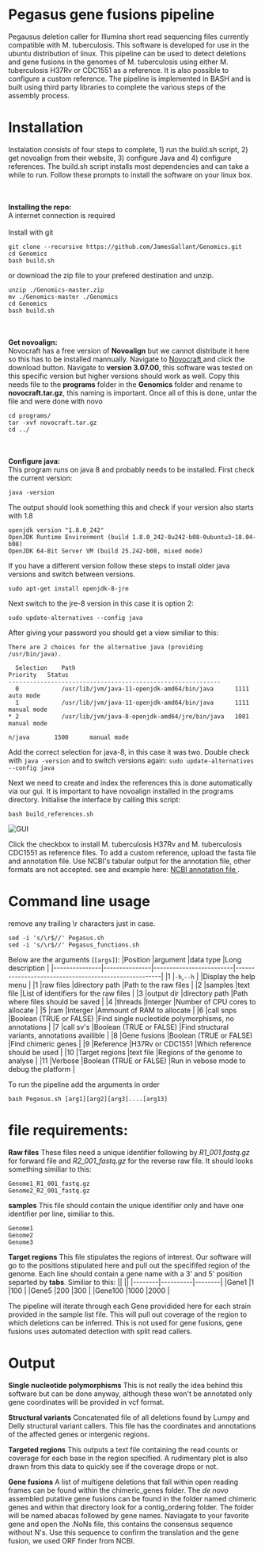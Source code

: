 # Pegasus gene fusions pipeline
Pegausus deletion caller for Illumina short read sequencing files currently compatible with M. tuberculosis. This software is developed for use in the ubuntu distribution of linux. This pipeline can be used to detect deletions and gene fusions in the genomes of M. tuberculosis using either M. tuberculosis H37Rv or CDC1551 as a reference. It is also possible to configure a custom reference. The pipeline is implemented in BASH and is built using third party libraries to complete the various steps of the assembly process.

# Installation
Instalation consists of four steps to complete, 1) run the build.sh script, 2) get novoalign from their website, 3) configure Java and 4) configure references. The build.sh script installs most dependencies and can take a while to run. Follow these prompts to install the software on your linux box. 

<br><br>**Installing the repo:**<br>
A internet connection is required<br><br>
Install with git 
```
git clone --recursive https://github.com/JamesGallant/Genomics.git
cd Genomics
bash build.sh
```
or download the zip file to your prefered destination and unzip.
```
unzip ./Genomics-master.zip
mv ./Genomics-master ./Genomics
cd Genomics
bash build.sh
```
<br><br>**Get novoalign:**<br>
Novocraft has a free version of **Novoalign** but we cannot distribute it here so this has to be installed mannually. Navigate to <a href="http://www.novocraft.com/support/download/" target="_blank"> Novocraft </a> and click the download button. Navigate to **version 3.07.00**, this software was tested on this specific version but higher versions should work as well. Copy this needs file to the **programs** folder in the **Genomics** folder and rename to **novocraft.tar.gz**, this naming is important. Once all of this is done, untar the file and were done with novo

```
cd programs/
tar -xvf novocraft.tar.gz
cd ../
```
<br><br>**Configure java:**<br>
This program runs on java 8 and probably needs to be installed. First check the current version:
```
java -version
```
The output should look something this and check if your version also starts with 1.8
```
openjdk version "1.8.0_242"
OpenJDK Runtime Environment (build 1.8.0_242-8u242-b08-0ubuntu3~18.04-b08)
OpenJDK 64-Bit Server VM (build 25.242-b08, mixed mode)
```
If you have a different version follow these steps to install older java versions and switch between versions.
```
sudo apt-get install openjdk-8-jre
```
Next switch to the jre-8 version in this case it is option 2:
```
sudo update-alternatives --config java
```
After giving your password you should get a view similiar to this:
```
There are 2 choices for the alternative java (providing /usr/bin/java).

  Selection    Path                                            Priority   Status
------------------------------------------------------------
  0            /usr/lib/jvm/java-11-openjdk-amd64/bin/java      1111      auto mode
  1            /usr/lib/jvm/java-11-openjdk-amd64/bin/java      1111      manual mode
* 2            /usr/lib/jvm/java-8-openjdk-amd64/jre/bin/java   1081      manual mode

n/java       1500      manual mode
```

Add the correct selection for java-8, in this case it was two. Double check with ```java -version``` and to switch versions again: 
```sudo update-alternatives --config java```

Next we need to create and index the references this is done automatically via our gui. It is important to have novoalign installed in the programs directory. Initialise the interface by calling this script:
```
bash build_references.sh
```
![GUI](img.jpg)

Click the checkbox to install M. tuberculosis H37Rv and M. tuberculosis CDC1551 as reference files. To add a custom reference, upload the fasta file and annotation file. Use NCBI's tabular output for the annotation file, other formats are not accepted. see and example here: <a href=https://www.ncbi.nlm.nih.gov/genome/browse/#!/proteins/166/159857%7CMycobacterium%20tuberculosis%20H37Rv> NCBI annotation file </a>. 

# Command line usage
remove any trailing \r characters just in case.
```
sed -i 's/\r$//' Pegasus.sh
sed -i 's/\r$//' Pegasus_functions.sh
```
Below are the arguments (`[args]`):
|Position       |argument       |data type                |Long description                                      |
|---------------|---------------|-------------------------|------------------------------------------------------|
|1              |`-h`,`--h`     |                         |Display the help menu                                 |
|1              |raw files      |directory path           |Path to the raw files                                 |
|2              |samples        |text file                |List of identifiers for the raw files                 |
|3              |output dir     |directory path           |Path where files should be saved                      |
|4              |threads        |Interger                 |Number of CPU cores to allocate                       |
|5              |ram            |Interger                 |Ammount of RAM to allocate                            |
|6              |call snps      |Boolean (TRUE or FALSE)  |Find single nucleotide polymorphisms, no annotations  |
|7              |call sv's      |Boolean (TRUE or FALSE)  |Find structural variants, annotations availible       |
|8              |Gene fusions   |Boolean (TRUE or FALSE)  |Find chimeric genes                                   |
|9              |Reference      |H37Rv or CDC1551         |Which reference should be used                        |
|10             |Target regions |text file                |Regions of the genome to analyse                      |
|11             |Verbose        |Boolean (TRUE or FALSE)  |Run in vebose mode to debug the platform              |
  
To run the pipeline add the arguments in order
 ```
 bash Pegasus.sh [arg1][arg2][arg3]....[arg13]
 
 ```
 
 # file requirements:
 **Raw files**
 These files need a unique identifier following by *R1_001.fastq.gz* for forward file and *R2_001_fastq.gz* for the reverse raw file. It should looks something similiar to this:
 ```
 Genome1_R1_001_fastq.gz
 Genome2_R2_001_fastq.gz
 ```
 **samples**
 This file should contain the unique identifier only and have one identifier per line, similiar to this.
 ```
 Genome1
 Genome2
 Genome3
 ```
 **Target regions**
 This file stipulates the regions of interest. Our software will go to the positions stipulated here and pull out the specififed region of the genome. Each line should contain a gene name with a 3' and 5' position separted by **tabs**.
 Similiar to this:
 |<!-- -->|<!-- -->  |<!-- -->|
 |--------|----------|--------|
 |Gene1   |1         |100     |
 |Gene5   |200       |300     |
 |Gene100 |1000      |2000    |

 The pipeline will iterate through each Gene providided here for each strain provided in the sample list file. This will pull out coverage of the region to which deletions can be inferred. This is not used for gene fusions, gene fusions uses automated detection with split read callers. 
 
 # Output
 **Single nucleotide polymorphisms**
 This is not really the idea behind this software but can be done anyway, although these won't be annotated only gene coordinates will be provided in vcf format.
 
 **Structural variants**
 Concatenated file of all deletions found by Lumpy and Delly structural variant callers. This file has the coordinates and annotations of the affected genes or intergenic regions. 
 
 **Targeted regions**
 This outputs a text file containing the read counts or coverage for each base in the region specified. A rudimentary plot is also drawn from this data to quickly see if the coverage drops or not.
 
 **Gene fusions**
 A list of multigene deletions that fall within open reading frames can be found within the chimeric_genes folder. 
 The *de novo* assembled putative gene fusions can be found in the folder named chimeric genes and within that directory look for a contig_ordering folder. The folder will be named abacas followed by gene names. Naviagate to your favorite gene and open the .NoNs file, this contains the consensus sequence without N's. Use this sequence to confirm the translation and the gene fusion, we used ORF finder from NCBI.
 
